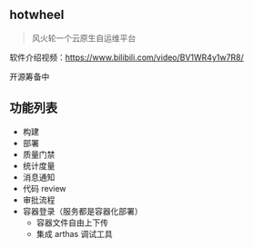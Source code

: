 ## hotwheel
> 风火轮一个云原生自运维平台

软件介绍视频：https://www.bilibili.com/video/BV1WR4y1w7R8/

开源筹备中

## 功能列表
- 构建
- 部署
- 质量门禁
- 统计度量
- 消息通知
- 代码 review
- 审批流程
- 容器登录（服务都是容器化部署）
  - 容器文件自由上下传
  - 集成 arthas 调试工具  

